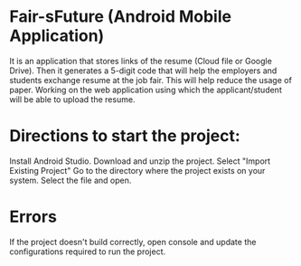 # Fair-sFuture (Android Mobile Application)
It is an application that stores links of the resume (Cloud file or Google Drive).
Then it generates a 5-digit code that will help the employers and students exchange resume at the job fair.
This will help reduce the usage of paper.
Working on the web application using which the applicant/student will be able to upload the resume.

# Directions to start the project:
Install Android Studio.
Download and unzip the project.
Select "Import Existing Project"
Go to the directory where the project exists on your system.
Select the file and open.

# Errors
If the project doesn't build correctly, open console and update the configurations required to run the project.
